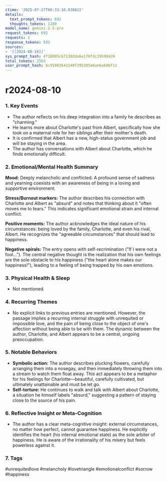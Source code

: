 ```yaml
---
ctime: '2025-07-27T08:33:10.038622'
details:
  text_prompt_tokens: 692
  thoughts_tokens: 1280
model_name: gemini-2.5-pro
request_tokens: 692
requests: 1
response_tokens: 591
sources:
- '[[2024-08-10]]'
sys_prompt_hash: 4f38005cb7130dda6e170fdc29590420
total_tokens: 2563
user_prompt_hash: bc55803641540f395305a6ae6a686f11
---
```

# r2024-08-10

### 1. Key Events
- The author reflects on his deep integration into a family he describes as "charming."
- He learns more about Charlotte's past from Albert, specifically how she took on a maternal role for her siblings after their mother's death.
- It is confirmed that Albert has a new, high-status government job and will be staying in the area.
- The author has conversations with Albert about Charlotte, which he finds emotionally difficult.

### 2. Emotional/Mental Health Summary
**Mood:** Deeply melancholic and conflicted. A profound sense of sadness and yearning coexists with an awareness of being in a loving and supportive environment.

**Stress/Burnout markers:** The author describes his connection with Charlotte and Albert as "absurd" and notes that thinking about it "often moves me to tears." This indicates significant emotional strain and internal conflict.

**Positive moments:** The author acknowledges the ideal nature of his circumstances: being loved by the family, Charlotte, and even his rival, Albert. He recognizes the "agreeable circumstances" that should lead to happiness.

**Negative spirals:** The entry opens with self-recrimination ("If I were not a fool..."). The central negative thought is the realization that his own feelings are the sole obstacle to his happiness ("the heart alone makes our happiness!"), leading to a feeling of being trapped by his own emotions.

### 3. Physical Health & Sleep
- Not mentioned.

### 4. Recurring Themes
- No explicit links to previous entries are mentioned. However, the passage implies a recurring internal struggle with unrequited or impossible love, and the pain of being close to the object of one's affection without being able to be with them. The dynamic between the author, Charlotte, and Albert appears to be a central, ongoing preoccupation.

### 5. Notable Behaviors
- **Symbolic action:** The author describes plucking flowers, carefully arranging them into a nosegay, and then immediately throwing them into a stream to watch them float away. This act appears to be a metaphor for his feelings for Charlotte—beautiful, carefully cultivated, but ultimately unattainable and must be let go.
- **Self-torture:** He continues to walk and talk with Albert about Charlotte, a situation he himself labels "absurd," suggesting a pattern of staying close to the source of his pain.

### 6. Reflective Insight or Meta-Cognition
- The author has a clear meta-cognitive insight: external circumstances, no matter how perfect, cannot guarantee happiness. He explicitly identifies the heart (his internal emotional state) as the sole arbiter of happiness. He is aware of the irrationality of his misery but feels powerless against it.

### 7. Tags
#unrequitedlove #melancholy #lovetriangle #emotionalconflict #sorrow #happiness